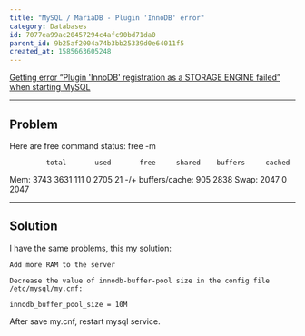 ```yaml
---
title: "MySQL / MariaDB - Plugin 'InnoDB' error"
category: Databases
id: 7077ea99ac20457294c4afc90bd71da0
parent_id: 9b25af2004a74b3bb25339d0e64011f5
created_at: 1585663605248
---
```


[Getting error “Plugin 'InnoDB' registration as a STORAGE ENGINE failed” when starting MySQL](https://stackoverflow.com/questions/26439742/getting-error-plugin-innodb-registration-as-a-storage-engine-failed-when-sta#29556491)

---
## Problem

Here are free command status: free -m

             total       used       free     shared    buffers     cached
Mem:          3743       3631        111          0       2705         21
-/+ buffers/cache:        905       2838
Swap:         2047          0       2047

---
## Solution

I have the same problems, this my solution:

    Add more RAM to the server

    Decrease the value of innodb-buffer-pool size in the config file /etc/mysql/my.cnf:

    innodb_buffer_pool_size = 10M

After save my.cnf, restart mysql service.

    